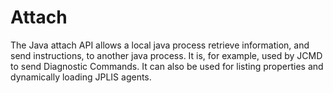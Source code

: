 # Attach

The Java attach API allows a local java process retrieve information, and send instructions, to another java process. It is, for example, used by JCMD to send Diagnostic Commands. It can also be used for listing properties and dynamically loading JPLIS agents.